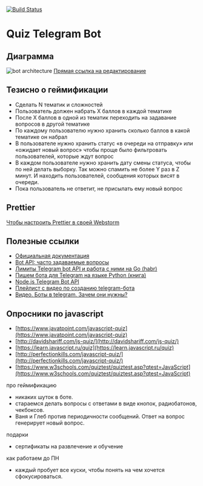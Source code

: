 [![Build Status](https://travis-ci.org/justVitalius/quiz-telegram-bot.svg?branch=master)](https://travis-ci.org/justVitalius/quiz-telegram-bot)

# Quiz Telegram Bot

## Диаграмма

![bot architecture](./docs/quiz-telegram-bot-architecture.png)
[Прямая ссылка на редактирование](https://www.draw.io/#G1xTVMxWpaF0GJBOxuXjc8B2q7-aZmQC2e)

## Тезисно о геймификации

* Сделать N тематик и сложностей
* Пользователь должен набрать X баллов в каждой тематике
* После X баллов в одной из тематик переходить на задавание вопросов в другой тематике
* По каждому пользователю нужно хранить сколько баллов в какой тематике он набрал
* В пользователе нужно хранить статус «в очереди на отправку» или «ожидает новый вопрос» чтобы проще было фильтровать пользователей, которые ждут вопрос
* В каждом пользователе нужно хранить дату смены статуса, чтобы по ней делать выборку. Так можно спамить не более Y раз в Z минут. И находить пользователей, сообщения которых висят в очереди.
* Пока пользователь не ответит, не присылать ему новый вопрос

## Prettier

[Чтобы настроить Prettier в своей Webstorm](https://prettier.io/docs/en/webstorm.html)

## Полезные ссылки

* [Официальная документация](https://core.telegram.org/bots/api)
* [Bot API: часто задаваемые вопросы](https://tlgrm.ru/docs/bots/faq)
* [Лимиты Telegram bot API и работа с ними на Go (habr)](https://habrahabr.ru/post/317666/)
* [Пишем бота для Telegram на языке Python (книга)](https://www.gitbook.com/book/groosha/telegram-bot-lessons/details)
* [Node.js Telegram Bot API](https://github.com/yagop/node-telegram-bot-api)
* [Плейлист с видео по созданию telegram-бота](https://www.youtube.com/watch?v=5_BnZQENB2g&list=PLD-piGJ3Dtl3zlRzM4kyWgjHAZv_HDvHH)
* [Видео. Боты в telegram. Зачем они нужны?](https://www.youtube.com/watch?v=_HLbYEEUCtk&t=903s)

## Опросники по javascript

* [https://www.javatpoint.com/javascript-quiz](https://www.javatpoint.com/javascript-quiz)
* [http://davidshariff.com/js-quiz/](http://davidshariff.com/js-quiz/)
* [https://learn.javascript.ru/quiz](https://learn.javascript.ru/quiz)
* [http://perfectionkills.com/javascript-quiz/](http://perfectionkills.com/javascript-quiz/)
* [https://www.w3schools.com/quiztest/quiztest.asp?qtest=JavaScript](https://www.w3schools.com/quiztest/quiztest.asp?qtest=JavaScript)

про геймификацию

* никаких шуток в боте.
* стараемся делать вопросы с ответами в виде кнопок, радиобатонов, чекбоксов.
* Ваня и Глеб против периодичности сообщений. Ответ на вопрос генерирует новый вопрос.

подарки

* сертификаты на развлечение и обучение

как работаем до ПН

* каждый пробует все куски, чтобы понять на чем хочется сфокусироваться.
